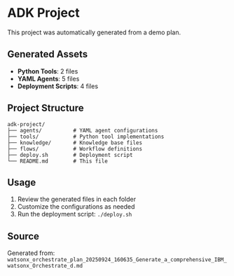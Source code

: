 # ADK Project

This project was automatically generated from a demo plan.

## Generated Assets

- **Python Tools**: 2 files
- **YAML Agents**: 5 files
- **Deployment Scripts**: 4 files

## Project Structure

```
adk-project/
├── agents/          # YAML agent configurations
├── tools/           # Python tool implementations
├── knowledge/       # Knowledge base files
├── flows/           # Workflow definitions
├── deploy.sh        # Deployment script
└── README.md        # This file
```

## Usage

1. Review the generated files in each folder
2. Customize the configurations as needed
3. Run the deployment script: `./deploy.sh`

## Source

Generated from: `watsonx_orchestrate_plan_20250924_160635_Generate_a_comprehensive_IBM_watsonx_Orchestrate_d.md`
